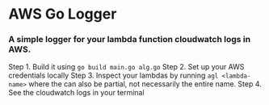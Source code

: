 # AWS Go Logger

### A simple logger for your lambda function cloudwatch logs in AWS.

Step 1. Build it using `go build main.go alg.go`
Step 2. Set up your AWS credentials locally
Step 3. Inspect your lambdas by running `agl <lambda-name>` where the <lambda-name> can also be partial, not necessarily the entire name.
Step 4. See the cloudwatch logs in your terminal

